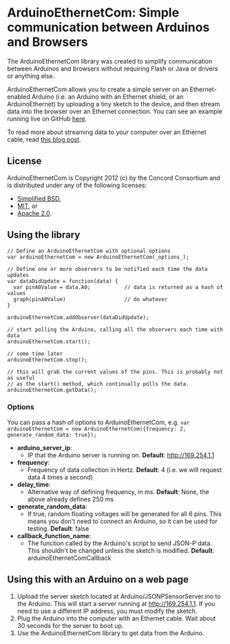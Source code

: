 ArduinoEthernetCom: Simple communication between Arduinos and Browsers
========================================================================

The ArduinoEthernetCom library was created to simplify communication between Arduinos and browsers without requiring
Flash or Java or drivers or anything else.

ArduinoEthernetCom allows you to create a simple server on an Ethernet-enabled Arduino (i.e. an Arduino with an Ethernet
shield, or an ArduinoEthernet) by uploading a tiny sketch to the device, and then stream data into the browser over an
Ethernet connection. You can see an example running live on GitHub [here](http://sfentress.github.com/ArduinoEthernetCom/example.html).

To read more about streaming data to your computer over an Ethernet cable, read [this blog post](http://blog.concord.org/streaming-arduino-data-to-a-browser).

License
-------

ArduinoEthernetCom is Copyright 2012 (c) by the Concord Consortium and is distributed under
any of the following licenses:

- [Simplified BSD](http://www.opensource.org/licenses/BSD-2-Clause),
- [MIT](http://www.opensource.org/licenses/MIT), or
- [Apache 2.0](http://www.opensource.org/licenses/Apache-2.0).

Using the library
-----------------
  
    // Define an ArduinoEthernetCom with optional options
    var arduinoEthernetCom = new ArduinoEthernetCom(_options_);
    
    // Define one or more observers to be notified each time the data updates
    var dataDidUpdate = function(data) {
      var pinA0Value = data.A0;           // data is returned as a hash of values
      graph(pinA0Value)                   // do whatever
    }
  
    arduinoEthernetCom.addObserver(dataDidUpdate);
    
    // start polling the Arduino, calling all the observers each time with data
    arduinoEthernetCom.start();
    
    // some time later
    arduinoEthernetCom.stop();
    
    // this will grab the current values of the pins. This is probably not as useful
    // as the start() method, which continually polls the data.
    arduinoEthernetCom.getData();
    
    
### Options

You can pass a hash of options to ArduinoEthernetCom, e.g. `var arduinoEthernetCom = new ArduinoEthernetCom({frequency: 2, generate_random_data: true});`

* **arduino\_server\_ip**: 
  * IP that the Arduino server is running on. **Default**: http://169.254.1.1
* **frequency**: 
  * Frequency of data collection in Hertz. **Default**: 4 (i.e. we will request data 4 times a second)
* **delay\_time**: 
  * Alternative way of defining frequency, in ms. **Default**: None, the above already defines 250 ms
* **generate\_random\_data**: 
  * If true, random floating voltages will be generated for all 6 pins. This means you don't need to connect an Arduino, so it can be used for testing. **Default**: false
* **callback_function_name**:
  * The function called by the Arduino's script to send JSON-P data. This shouldn't be changed unless the sketch is modified. **Default**: arduinoEthernetComCallback

Using this with an Arduino on a web page
----------------------------------------

1. Upload the server sketch located at Arduino/JSONPSensorServer.ino to the Arduino. This will start a server running at http://169.254.1.1. If you need to use a different IP address, you must modify the sketch.
2. Plug the Arduino into the computer with an Ethernet cable. Wait about 30 seconds for the server to boot up.
3. Use the ArduinoEthernetCom library to get data from the Arduino.